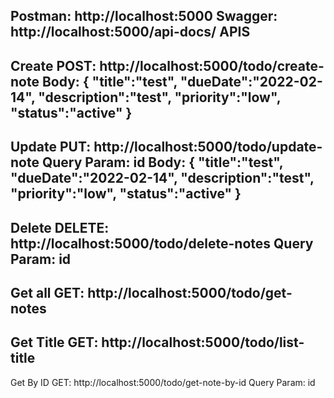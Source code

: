 Postman: http://localhost:5000
Swagger: http://localhost:5000/api-docs/
APIS
-------------------------------------------
Create
POST: http://localhost:5000/todo/create-note 
Body:
{
"title":"test",
"dueDate":"2022-02-14",
"description":"test",
"priority":"low",
"status":"active"
}
--------------------------------------------
Update
PUT: http://localhost:5000/todo/update-note
Query Param: id
Body: 
{
"title":"test",
"dueDate":"2022-02-14",
"description":"test",
"priority":"low",
"status":"active"
}
--------------------------------------------
Delete
DELETE: http://localhost:5000/todo/delete-notes
Query Param: id
--------------------------------------------
Get all
GET: http://localhost:5000/todo/get-notes
--------------------------------------------
Get Title
GET: http://localhost:5000/todo/list-title
--------------------------------------------
Get By ID
GET: http://localhost:5000/todo/get-note-by-id
Query Param: id